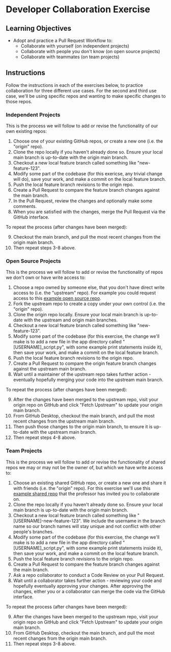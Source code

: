 # Developer Collaboration Exercise

## Learning Objectives

  + Adopt and practice a Pull Request Workflow to:
    + Collaborate with yourself (on independent projects)
    + Collaborate with people you don't know (on open source projects)
    + Collaborate with teammates (on team projects)

## Instructions

Follow the instructions in each of the exercises below, to practice collaboration for three different use cases. For the second and third use case, we'll be using specific repos and wanting to make specific changes to those repos.

### Independent Projects

This is the process we will follow to add or revise the functionality of our own existing repos:

  1. Choose one of your existing GitHub repos, or create a new one (i.e. the "origin" repo).
  2. Clone the repo locally if you haven't already done so. Ensure your local main branch is up-to-date with the origin main branch.
  3. Checkout a new local feature branch called something like "new-feature-123".
  4. Modify some part of the codebase (for this exericse, any trivial change will do), save your work, and make a commit on the local feature branch.
  5. Push the local feature branch revisions to the origin repo.
  6. Create a Pull Request to compare the feature branch changes against the main branch.
  7. In the Pull Request, review the changes and optionally make some comments.
  8. When you are satisfied with the changes, merge the Pull Request via the GitHub interface.

To repeat the process (after changes have been merged):

  9.  Checkout the main branch, and pull the most recent changes from the origin main branch.
  10. Then repeat steps 3-8 above.


### Open Source Projects

This is the process we will follow to add or revise the functionality of repos we don't own or have write access to:

  1. Choose a repo owned by someone else, that you don't have direct write access to (i.e. the "upstream" repo). For example you could request access to this [example open source repo](https://github.com/prof-rossetti/example-open-source-repo-2021).
  2. Fork the upstream repo to create a copy under your own control (i.e. the "origin" repo).
  3. Clone the origin repo locally. Ensure your local main branch is up-to-date with the upstream and origin main branches.
  4. Checkout a new local feature branch called something like "new-feature-123".
  5. Modify some part of the codebase (for this exercise, the change we'll make is to add a new file in the app directory called "[USERNAME]_script.py", with some example print statements inside it), then save your work, and make a commit on the local feature branch.
  6. Push the local feature branch revisions to the origin repo.
  7. Create a Pull Request to compare the origin feature branch changes against the upstream main branch.
  8. Wait until a maintainer of the upstream repo takes further action - eventually hopefully merging your code into the upstream main branch.

To repeat the process (after changes have been merged):

  9. After the changes have been merged to the upstream repo, visit your origin repo on GitHub and click "Fetch Upstream" to update your origin main branch.
  10. From GitHub Desktop, checkout the main branch, and pull the most recent changes from the upstream main branch.
  11. Then push those changes to the origin main branch, to ensure it is up-to-date with the upstream main branch.
  12. Then repeat steps 4-8 above.

### Team Projects

This is the process we will follow to add or revise the functionality of shared repos we may or may not be the owner of, but which we have write access to:

  1. Choose an existing shared GitHub repo, or create a new one and share it with friends (i.e. the "origin" repo). For this exercise we'll use this [example shared repo](https://github.com/prof-rossetti/our-shared-repo-2021) that the professor has invited you to collaborate on.
  2. Clone the repo locally if you haven't already done so. Ensure your local main branch is up-to-date with the origin main branch.
  3. Checkout a new local feature branch called something like "[USERNAME]-new-feature-123". We include the username in the branch name so our branch names will stay unique and not conflict with other people's branches.
  4. Modify some part of the codebase (for this exercise, the change we'll make is to add a new file in the app directory called "[USERNAME]_script.py", with some example print statements inside it), then save your work, and make a commit on the local feature branch.
  5. Push the local feature branch revisions to the origin repo.
  6. Create a Pull Request to compare the feature branch changes against the main branch.
  7. Ask a repo collaborator to conduct a Code Review on your Pull Request.
  8. Wait until a collaborator takes further action - reviewing your code and hopefully eventually approving your changes. After approving the changes, either you or a collaborator can merge the code via the GitHub interface.

To repeat the process (after changes have been merged):

  9.  After the changes have been merged to the upstream repo, visit your origin repo on GitHub and click "Fetch Upstream" to update your origin main branch.
  10. From GitHub Desktop, checkout the main branch, and pull the most recent changes from the origin main branch.
  11. Then repeat steps 3-8 above.
